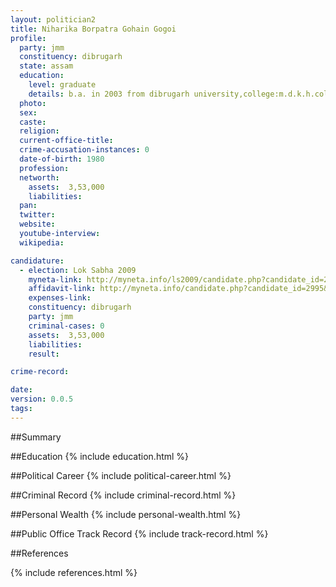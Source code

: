 ```yaml
---
layout: politician2
title: Niharika Borpatra Gohain Gogoi
profile: 
  party: jmm
  constituency: dibrugarh
  state: assam
  education: 
    level: graduate
    details: b.a. in 2003 from dibrugarh university,college:m.d.k.h.college,dibrugarh
  photo: 
  sex: 
  caste: 
  religion: 
  current-office-title: 
  crime-accusation-instances: 0
  date-of-birth: 1980
  profession: 
  networth: 
    assets:  3,53,000
    liabilities: 
  pan: 
  twitter: 
  website: 
  youtube-interview: 
  wikipedia: 

candidature: 
  - election: Lok Sabha 2009
    myneta-link: http://myneta.info/ls2009/candidate.php?candidate_id=2995
    affidavit-link: http://myneta.info/candidate.php?candidate_id=2995&scan=original
    expenses-link: 
    constituency: dibrugarh 
    party: jmm
    criminal-cases: 0
    assets:  3,53,000
    liabilities: 
    result:  

crime-record: 

date: 
version: 0.0.5
tags: 
---
```

##Summary


##Education
{% include education.html %}


##Political Career
{% include political-career.html %}


##Criminal Record
{% include criminal-record.html %}


##Personal Wealth
{% include personal-wealth.html %}


##Public Office Track Record
{% include track-record.html %}


##References


{% include references.html %}